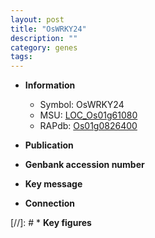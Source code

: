 ```yaml
---
layout: post
title: "OsWRKY24"
description: ""
category: genes
tags: 
---
```


* **Information**  
    + Symbol: OsWRKY24  
    + MSU: [LOC_Os01g61080](http://rice.uga.edu/cgi-bin/ORF_infopage.cgi?orf=LOC_Os01g61080)  
    + RAPdb: [Os01g0826400](http://rapdb.dna.affrc.go.jp/viewer/gbrowse_details/irgsp1?name=Os01g0826400)  

* **Publication**  

* **Genbank accession number**  

* **Key message**  

* **Connection**  

[//]: # * **Key figures**  


